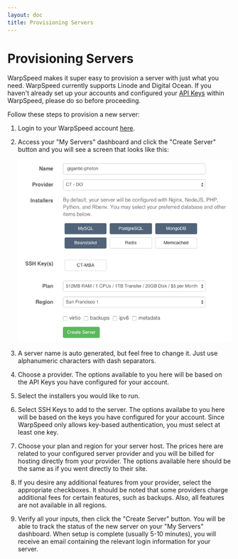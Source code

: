 ```yaml
---
layout: doc
title: Provisioning Servers
---
```


# Provisioning Servers

WarpSpeed makes it super easy to provision a server with just what you need. WarpSpeed currently supports Linode and Digital Ocean. If you haven't already set up your accounts and configured your <a href="/v1/api-keys">API Keys</a> within WarpSpeed, please do so before proceeding.

Follow these steps to provision a new server:

1. Login to your WarpSpeed account [here](https://warpspeed.io/login).
1. Access your "My Servers" dashboard and click the "Create Server" button and you will see a screen that looks like this:

	![](/v1/img/create_server.png)

1. A server name is auto generated, but feel free to change it. Just use alphanumeric characters with dash separators.
1. Choose a provider. The options available to you here will be based on the API Keys you have configured for your account.
1. Select the installers you would like to run.
1. Select SSH Keys to add to the server. The options availabe to you here will be based on the keys you have configured for your account. Since WarpSpeed only allows key-based authentication, you must select at least one key.
1. Choose your plan and region for your server host. The prices here are related to your configured server provider and you will be billed for hosting directly from your provider. The options available here should be the same as if you went directly to their site.
1. If you desire any additional features from your provider, select the appropriate checkboxes. It should be noted that some providers charge additional fees for certain features, such as backups. Also, all features are not available in all regions.
1. Verify all your inputs, then click the "Create Server" button. You will be able to track the status of the new server on your "My Servers" dashboard. When setup is complete (usually 5-10 minutes), you will receive an email containing the relevant login information for your server.

